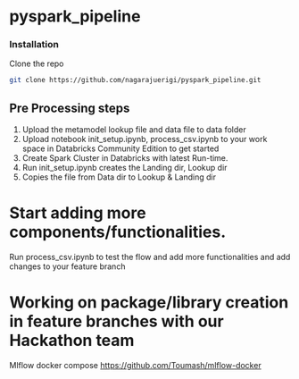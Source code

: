 # pyspark_pipeline
### Installation
Clone the repo
   ```sh
   git clone https://github.com/nagarajuerigi/pyspark_pipeline.git
   ```
## Pre Processing steps

1. Upload the metamodel lookup file and data file to data folder
2. Upload notebook init_setup.ipynb, process_csv.ipynb to your work space in Databricks Community Edition to get started
3. Create Spark Cluster in Databricks with latest Run-time.
4. Run init_setup.ipynb creates the Landing dir, Lookup dir
5. Copies the file from Data dir to Lookup & Landing dir

# Start adding more components/functionalities.
 Run process_csv.ipynb to test the flow and add more functionalities and add changes to your feature branch
# Working on package/library creation in feature branches with our Hackathon team


Mlflow docker compose
https://github.com/Toumash/mlflow-docker
